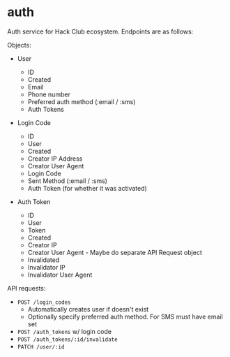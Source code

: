 # auth

Auth service for Hack Club ecosystem. Endpoints are as follows:

Objects:

- User
  - ID
  - Created
  - Email
  - Phone number
  - Preferred auth method (:email / :sms)
  - Auth Tokens

- Login Code
  - ID
  - User
  - Created
  - Creator IP Address
  - Creator User Agent
  - Login Code
  - Sent Method (:email / :sms)
  - Auth Token (for whether it was activated)

- Auth Token
  - ID
  - User
  - Token
  - Created
  - Creator IP
  - Creator User Agent - Maybe do separate API Request object
  - Invalidated
  - Invalidator IP
  - Invalidator User Agent

API requests:

- `POST /login_codes`
  - Automatically creates user if doesn't exist
  - Optionally specify preferred auth method. For SMS must have email set
- `POST /auth_tokens` w/ login code
- `POST /auth_tokens/:id/invalidate`
- `PATCH /user/:id`
